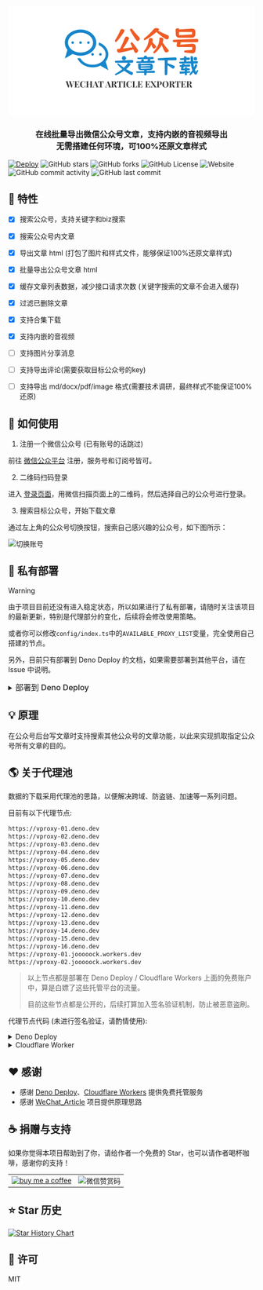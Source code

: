 <p align="center">
  <img src="./assets/logo.svg" alt="Logo">
</p>

<h3 align="center">在线批量导出微信公众号文章，支持内嵌的音视频导出
<br/>
无需搭建任何环境，可100%还原文章样式</h3>


[![Deploy][deploy-badge]][deploy]
![GitHub stars]
![GitHub forks]
![GitHub License]
![Website]
![GitHub commit activity]
![GitHub last commit]


## :dart: 特性

- [x] 搜索公众号，支持关键字和biz搜索
- [x] 搜索公众号内文章
- [x] 导出文章 html (打包了图片和样式文件，能够保证100%还原文章样式)
- [x] 批量导出公众号文章 html
- [x] 缓存文章列表数据，减少接口请求次数 (关键字搜索的文章不会进入缓存)
- [x] 过滤已删除文章
- [x] 支持合集下载
- [x] 支持内嵌的音视频
- [ ] 支持图片分享消息
- [ ] 支持导出评论(需要获取目标公众号的key)
- [ ] 支持导出 md/docx/pdf/image 格式(需要技术调研，最终样式不能保证100%还原)


## :hammer: 如何使用

1. 注册一个微信公众号 (已有账号的话跳过)

前往 [微信公众平台] 注册，服务号和订阅号皆可。

2. 二维码扫码登录

进入 [登录页面]，用微信扫描页面上的二维码，然后选择自己的公众号进行登录。

3. 搜索目标公众号，开始下载文章

通过左上角的公众号切换按钮，搜索自己感兴趣的公众号，如下图所示：

![切换账号]


## :rocket: 私有部署

> [!WARNING]
> 由于项目目前还没有进入稳定状态，所以如果进行了私有部署，请随时关注该项目的最新更新，特别是代理部分的变化，后续将会修改使用策略。
> 
> 或者你可以修改`config/index.ts`中的`AVAILABLE_PROXY_LIST`变量，完全使用自己搭建的节点。
> 
> 另外，目前只有部署到 Deno Deploy 的文档，如果需要部署到其他平台，请在 Issue 中说明。

<details>
<summary><span style="font-size: 16px;font-weight: 500;">部署到 Deno Deploy</span></summary>

1. Fork 该项目

![create a fork][create-a-fork]

2. 点击 [New Project][new-deno-deploy-project] 在 Deno Deploy 上面创建一个项目，选择你刚fork的仓库，如下图所示:

![create deno deploy project][create-deno-deploy-project]

创建之后如下所示:

![deno deploy project result][deno-deploy-project-create-result]

3. 修改github仓库发布配置

启用仓库的 workflows (默认fork的仓库是禁用的):

![enable github workflows][enable-github-workflows]

修改`.github/workflows/deno_deploy.yml`:

![update workflows project][update-workflows-project]

提交:

![commit changes][commit-changes]

4. 等待发布结果

![deploy success][deploy-success]

![finally website][finally-website]
</details>



## :bulb: 原理

在公众号后台写文章时支持搜索其他公众号的文章功能，以此来实现抓取指定公众号所有文章的目的。



## :earth_americas: 关于代理池

数据的下载采用代理池的思路，以便解决跨域、防盗链、加速等一系列问题。

目前有以下代理节点:
```
https://vproxy-01.deno.dev
https://vproxy-02.deno.dev
https://vproxy-03.deno.dev
https://vproxy-04.deno.dev
https://vproxy-05.deno.dev
https://vproxy-06.deno.dev
https://vproxy-07.deno.dev
https://vproxy-08.deno.dev
https://vproxy-09.deno.dev
https://vproxy-10.deno.dev
https://vproxy-11.deno.dev
https://vproxy-12.deno.dev
https://vproxy-13.deno.dev
https://vproxy-14.deno.dev
https://vproxy-15.deno.dev
https://vproxy-16.deno.dev
https://vproxy-01.jooooock.workers.dev
https://vproxy-02.jooooock.workers.dev
```

> 以上节点都是部署在 Deno Deploy / Cloudflare Workers 上面的免费账户中，算是白嫖了这些托管平台的流量。
>
> 目前这些节点都是公开的，后续打算加入签名验证机制，防止被恶意盗刷。

代理节点代码 (未进行签名验证，请酌情使用):

<details>
<summary>Deno Deploy</summary>

```ts
function error(msg: Error | string) {
    return new Response(msg instanceof Error ? msg.message : msg, {
        status: 403,
    });
}

async function wfetch(url: string, opt: Record<string, string> = {}) {
    if (!opt) {
        opt = {};
    }
    const options: Record<string, any> = {
        method: "GET",
        headers: {
            "User-Agent":
                "Mozilla/5.0 (Windows NT 10.0; Win64; x64) AppleWebKit/537.36 (KHTML, like Gecko) Chrome/100.0.0.0 Safari/537.36",
        },
    };
    if (opt.referer) {
        options.headers["Referer"] = opt.referer;
    }

    return await fetch(url, options);
}

Deno.serve(async (req: Request) => {
    if (req.method.toLowerCase() !== "get") {
        return error("Method not allowed");
    }

    const origin = req.headers.get("origin")!;
    const { searchParams } = new URL(req.url);
    let url = searchParams.get("url");
    if (!url) {
        return error("url cannot empty");
    }

    url = decodeURIComponent(url);
    console.log("proxy url:", url);

    if (!/^https?:\/\//.test(url)) {
        return error("url not valid");
    }

    const response = await wfetch(url);

    return new Response(response.body, {
        headers: {
            "Access-Control-Allow-Origin": origin,
            "Content-Type": response.headers.get("Content-Type")!,
        },
    });
});
```
</details>

<details>
<summary>Cloudflare Worker</summary>

```js
function error(msg) {
    return new Response(msg instanceof Error ? msg.message : msg, {
        status: 403,
    });
}

async function wfetch(url, opt = {}) {
    if (!opt) {
        opt = {};
    }
    const options = {
        method: "GET",
        headers: {
            "User-Agent":
                "Mozilla/5.0 (Windows NT 10.0; Win64; x64) AppleWebKit/537.36 (KHTML, like Gecko) Chrome/100.0.0.0 Safari/537.36",
        },
    };
    if (opt.referer) {
        options.headers["Referer"] = opt.referer;
    }

    return await fetch(url, options);
}


export default {
  async fetch(req, env, ctx) {
    if (req.method.toLowerCase() !== "get") {
        return error("Method not allowed");
    }

    const origin = req.headers.get("origin");
    const { searchParams } = new URL(req.url);
    let url = searchParams.get("url");
    if (!url) {
        return error("url cannot empty");
    }

    url = decodeURIComponent(url);
    console.log("proxy url:", url);

    if (!/^https?:\/\//.test(url)) {
        return error("url not valid");
    }

    const response = await wfetch(url);

    return new Response(response.body, {
        headers: {
            "Access-Control-Allow-Origin": origin,
            "Content-Type": response.headers.get("Content-Type"),
        },
    });
  },
};
```
</details>


## :heart: 感谢

- 感谢 [Deno Deploy]、[Cloudflare Workers] 提供免费托管服务
- 感谢 [WeChat_Article] 项目提供原理思路


## :coffee: 捐赠与支持

如果你觉得本项目帮助到了你，请给作者一个免费的 Star，也可以请作者喝杯咖啡，感谢你的支持！

<table>
<tr>
<td><a href="https://ko-fi.com/Y8Y3VBAML"><img src="https://user-images.githubusercontent.com/14358394/115450238-f39e8100-a21b-11eb-89d0-fa4b82cdbce8.png" width="400" alt="buy me a coffee"></a></td>
<td><img src="assets/wechat-reward-code.png" height="400" width="400" alt="微信赞赏码" /></td>
</tr>
</table>


## :star: Star 历史

[![Star History Chart]][Star History Chart Link]


## :memo: 许可

MIT

<!-- Definitions -->

[deploy-badge]: https://img.shields.io/github/actions/workflow/status/jooooock/wechat-article-exporter/.github%2Fworkflows%2Fdeno_deploy.yml?label=Deploy

[deploy]: https://github.com/jooooock/wechat-article-exporter/actions

[Github stars]: https://img.shields.io/github/stars/jooooock/wechat-article-exporter?style=social&label=Star&style=plastic

[Github forks]: https://img.shields.io/github/forks/jooooock/wechat-article-exporter?style=social&label=Fork&style=plastic

[Github License]: https://img.shields.io/github/license/jooooock/wechat-article-exporter?label=License

[Website]: https://img.shields.io/website?url=https%3A%2F%2Fwechat-article-exporter.deno.dev%2F&label=Website

[Github commit activity]: https://img.shields.io/github/commit-activity/w/jooooock/wechat-article-exporter

[Github last commit]: https://img.shields.io/github/last-commit/jooooock/wechat-article-exporter

[微信公众平台]: https://mp.weixin.qq.com/cgi-bin/registermidpage?action=index&lang=zh_CN

[登录页面]: https://wechat-article-exporter.deno.dev/login

[切换账号]: assets/switch-account.png

[create-a-fork]: assets/deploy/create-fork.png

[new-deno-deploy-project]: https://dash.deno.com/new_project

[create-deno-deploy-project]: assets/deploy/create-deno-deploy-project.png

[deno-deploy-project-create-result]: assets/deploy/deno-deploy-project-result.png

[enable-github-workflows]: assets/deploy/enable-github-workflows.png

[update-workflows-project]: assets/deploy/update-workflows-project.png

[commit-changes]: assets/deploy/commit-changes.png

[deploy-success]: assets/deploy/deploy-success.png

[finally-website]: assets/deploy/finally-website.png

[Deno Deploy]: https://deno.com/deploy

[Cloudflare Workers]: https://workers.cloudflare.com

[Wechat_Article]: https://github.com/1061700625/WeChat_Article

[Star History Chart]: https://api.star-history.com/svg?repos=jooooock/wechat-article-exporter&type=Timeline

[Star History Chart Link]: https://star-history.com/#jooooock/wechat-article-exporter&Timeline
